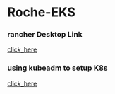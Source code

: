 # Roche-EKS

### rancher Desktop Link 

[click_here](https://www.youtube.com/watch?v=MwwF-dWtEAk)


### using kubeadm to setup K8s 

[click_here](https://www.youtube.com/watch?v=TTzbQdu30YA)
